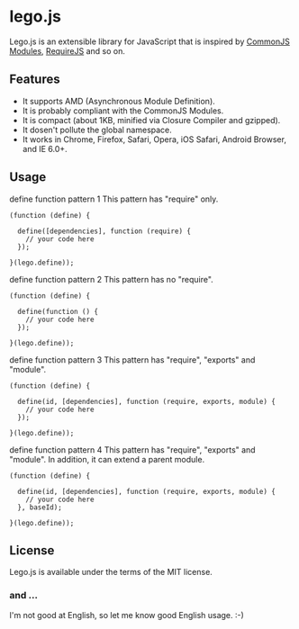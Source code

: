 # lego.js
Lego.js is an extensible library for JavaScript that is inspired by [CommonJS Modules](http://wiki.commonjs.org/wiki/Modules), [RequireJS](https://github.com/jrburke/requirejs) and so on.

## Features
* It supports AMD (Asynchronous Module Definition).
* It is probably compliant with the CommonJS Modules.
* It is compact (about 1KB, minified via Closure Compiler and gzipped).
* It dosen't pollute the global namespace.
* It works in Chrome, Firefox, Safari, Opera, iOS Safari, Android Browser, and IE 6.0+.

## Usage
define function pattern 1
This pattern has "require" only.

    (function (define) {

      define([dependencies], function (require) {
        // your code here
      });

    }(lego.define));

define function pattern 2
This pattern has no "require".

    (function (define) {

      define(function () {
        // your code here
      });

    }(lego.define));

define function pattern 3
This pattern has "require", "exports" and "module".

    (function (define) {

      define(id, [dependencies], function (require, exports, module) {
        // your code here
      });

    }(lego.define));

define function pattern 4
This pattern has "require", "exports" and "module". In addition, it can extend a parent module.

    (function (define) {

      define(id, [dependencies], function (require, exports, module) {
        // your code here
      }, baseId);

    }(lego.define));

## License
Lego.js is available under the terms of the MIT license.

### and ...
I'm not good at English, so let me know good English usage. :-)
